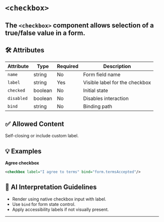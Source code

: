 # `<checkbox>`

The `<checkbox>` component allows selection of a true/false value in a form.
---

## 🛠 Attributes
| Attribute | Type | Required | Description |
|-----------|------|----------|-------------|
| `name` | string | No | Form field name |
| `label` | string | Yes | Visible label for the checkbox |
| `checked` | boolean | No | Initial state |
| `disabled` | boolean | No | Disables interaction |
| `bind` | string | No | Binding path |

## ✅ Allowed Content
Self-closing or include custom label.

## 💡 Examples
**Agree checkbox**
```xml
<checkbox label="I agree to terms" bind="form.termsAccepted"/>
```

## 🧩 AI Interpretation Guidelines
- Render using native checkbox input with label.
- Use `bind` for form state control.
- Apply accessibility labels if not visually present.
---